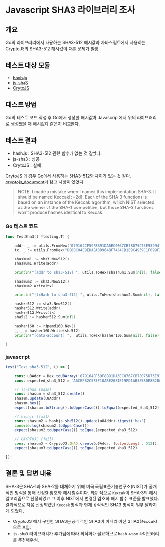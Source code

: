 # Javascript SHA3 라이브러리 조사


## 개요
Go의 라이브러리에서 사용하는 SHA3-512 해시값과 자바스립트에서 사용하는 CryptoJS의 SHA3-512 해시값이 다른 문제가 발생

## 테스트 대상 모듈
- [hash.js](https://www.npmjs.com/package/hash.js)
- [js-sha3](https://www.npmjs.com/package/js-sha3)
- [CrytoJS](https://www.npmjs.com/package/crypto-js)


## 테스트 방법
Go의 테스트 코드 작성 후 Go에서 생성한 해시값과 Javascript에서 위의 라이브러리로 생성했을 때 해시값이 같은지 비교한다.

## 테스트 결과
- hash.js : SHA3-512 관련 함수가 없는 것 같았다.
- js-sha3 : 성공
- CrytoJS : 실패

CrytoJS 의 경우 Go에서 사용하는 SHA3-512와 차이가 있는 것 같다. [cryptojs_document](https://cryptojs.gitbook.io/docs/)에 참고 사항이 있었다.

> NOTE: I made a mistake when I named this implementation SHA-3. It should be named Keccak[c=2d]. Each of the SHA-3 functions is based on an instance of the Keccak algorithm, which NIST selected as the winner of the SHA-3 competition, but those SHA-3 functions won't produce hashes identical to Keccak.

### Go 테스트 코드
```go
func TestSha3(t *testing.T) {

	addr, _ := utils.FromHex("079164CF59F8B91DA6EC0767CB78075D73E93994")
	tx, _ := utils.FromHex("D08BC04E9EDACA0D964BF7404CD1E9C4939C1F099F26177B9B8597BC521BC5CE")

	shashum1 := sha3.New512()
	shashum1.Write(addr)

	println("[addr to sha3-512] ", utils.ToHex(shashum1.Sum(nil), false))

	shashum2 := sha3.New512()
	shashum2.Write(tx)

	println("[txHash to sha3-512] ", utils.ToHex(shashum2.Sum(nil), false))

	hasher512 := sha3.New512()
	hasher512.Write(addr)
	hasher512.Write(tx)
	sha512 := hasher512.Sum(nil)

	hasher160 := ripemd160.New()
	_, _ = hasher160.Write(sha512)
	println("[data-account] ",  utils.ToHex(hasher160.Sum(nil), false))
	
}
```

### javascript
```javascript
test("Test sha3-512", () => {

    const u8Addr = Hex.toU8Array('079164CF59F8B91DA6EC0767CB78075D73E93994');
    const expected_sha3_512 = 'A6CEF82C523F10ABE2684E19FD1AB35580E8B2DCE4926280B6CEC829D2A1A734F46A642BAA5C62369F185577D23A8428D50C201842B62663DCEB1EF2CD911853';

    // js-sha3 (pass)
    const shasum = sha3_512.create()
    shasum.update(u8Addr)
    shasum.hex()
    expect(shasum.toString().toUpperCase()).toEqual(expected_sha3_512)

    // hashjs (fail)
    const shasum2 = hashjs.sha512().update(u8Addr).digest('hex')
    console.log(shasum2.toUpperCase())
    expect(shasum2.toUpperCase()).toEqual(expected_sha3_512)

    // CRYPTOJS (fail)
    const shasum3 = CryptoJS.SHA3.create(u8Addr, {outputLength: 512});
    expect(shasum3.toUpperCase()).toEqual(expected_sha3_512)

});
```

## 결론 및 답변 내용

SHA-3은 SHA-1과 SHA-2를 대체하기 위해 미국 국립표준기술연구소(NIST)가 공개적인 방식을 통해 선정한 암호화 해시 함수이다. 최종 적으로 `Keccak`이 SHA-3의 해시 알고리즘으로 선정되었고 그 이후 NIST에서 변경된 암호화 해시 함수 표준을 발표했다. 결과적으로 처음 선정되었던 `Keccak` 방식과 현재 공식적인 SHA3 방식이 일부 달라지게 되었다.

- CryptoJS 에서 구현한 SHA3은 공식적인 SHA3이 아니라 이전 SHA3(Keccak)으로 보임.
- `js-sha3` 라이브러리가 추가됨에 따라 최적화가 필요하므로 `hash-wasm` 라이브러리를 추천해주심.

